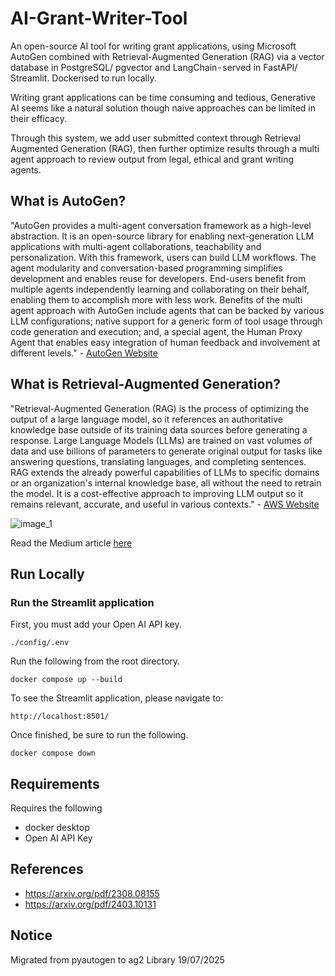 # AI-Grant-Writer-Tool
An open-source AI tool for writing grant applications, using Microsoft AutoGen combined with Retrieval-Augmented Generation (RAG) via a vector database in PostgreSQL/ pgvector and LangChain - served in FastAPI/ Streamlit. Dockerised to run locally.

Writing grant applications can be time consuming and tedious, Generative AI seems like a natural solution though naive approaches can be limited in their efficacy.   

Through this system, we add user submitted context through Retrieval Augmented Generation (RAG), then further optimize results through a multi agent approach to review output from legal, ethical and grant writing agents.    

## What is AutoGen?
"AutoGen provides a multi-agent conversation framework as a high-level abstraction. It is an open-source library for enabling next-generation LLM applications with multi-agent collaborations, teachability and personalization. With this framework, users can build LLM workflows. The agent modularity and conversation-based programming simplifies development and enables reuse for developers. End-users benefit from multiple agents independently learning and collaborating on their behalf, enabling them to accomplish more with less work. Benefits of the multi agent approach with AutoGen include agents that can be backed by various LLM configurations; native support for a generic form of tool usage through code generation and execution; and, a special agent, the Human Proxy Agent that enables easy integration of human feedback and involvement at different levels." - [AutoGen Website](https://www.microsoft.com/en-us/research/project/autogen/)

## What is Retrieval-Augmented Generation?
"Retrieval-Augmented Generation (RAG) is the process of optimizing the output of a large language model, so it references an authoritative knowledge base outside of its training data sources before generating a response. Large Language Models (LLMs) are trained on vast volumes of data and use billions of parameters to generate original output for tasks like answering questions, translating languages, and completing sentences. RAG extends the already powerful capabilities of LLMs to specific domains or an organization's internal knowledge base, all without the need to retrain the model. It is a cost-effective approach to improving LLM output so it remains relevant, accurate, and useful in various contexts." - [AWS Website](https://aws.amazon.com/what-is/retrieval-augmented-generation/)

![image_1](https://github.com/lewisExternal/AI-Grant-Writer-Tool/assets/81447748/eb5fd739-ee93-4735-9c74-9e60359e536c)

Read the Medium article [here](https://medium.com/@ljamesdatascience/ai-grant-application-writer-autogen-postgresql-rag-langchain-fastapi-and-streamlit-93ba439dcb7d) 

## Run Locally  

### Run the Streamlit application  
First, you must add your Open AI API key.  
```
./config/.env
```
Run the following from the root directory.  
```
docker compose up --build 
```
To see the Streamlit application, please navigate to:  
```
http://localhost:8501/
```
Once finished, be sure to run the following.
```
docker compose down
```

## Requirements  
Requires the following 
* docker desktop 
* Open AI API Key 

## References 
* https://arxiv.org/pdf/2308.08155
* https://arxiv.org/pdf/2403.10131

## Notice 
Migrated from pyautogen to ag2 Library 19/07/2025 